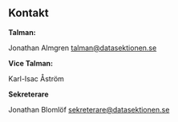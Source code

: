 ## Kontakt

**Talman:** 

Jonathan Almgren
[talman@datasektionen.se](mailto:talman@datasektionen.se)

**Vice Talman:**

Karl-Isac Åström

**Sekreterare**

Jonathan Blomlöf
[sekreterare@datasektionen.se](mailto:sekreterare@datasektionen.se)

